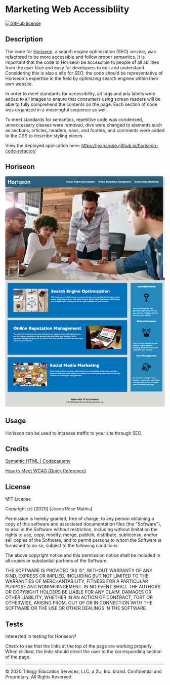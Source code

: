 # Marketing Web Accessibliity
[![GitHub license](https://img.shields.io/github/license/jeanarose/horiseon-code-refactor)](https://github.com/jeanarose/horiseon-code-refactor)

## Description 

The code for [Horiseon](https://jeanarose.github.io/horiseon-code-refactor/), a search engine optimization (SEO) service, was refactored to be more accessible and follow proper semantics. It is important that the code to Horiseon be accessible to people of all abilities from the user face and easy for developers to edit and understand. Considering this is also a site for SEO, the code should be representative of Horiseon's expertise in the field by optimizing search engines within their own website.

In order to meet standards for accessibility, alt tags and aria labels were added to all images to ensure that consumers using screen readers will be able to fully comprehend the contents on the page. Each section of code was organized in a meaningful sequence as well.

To meet standards for semantics, repetitive code was condensed, unneccessary classes were removed, divs were changed to elements such as sections, articles, headers, navs, and footers, and comments were added to the CSS to describe styling pieces.

View the deployed application here: https://jeanarose.github.io/horiseon-code-refactor/

## Horiseon

![Screenshot of Horiseon webpage.](assets/images/screenshot.png)

## Usage 

Horiseon can be used to increase traffic to your site through SEO.


## Credits

[Semantic HTML | Codecademy](https://www.codecademy.com/learn/learn-html/modules/learn-semantic-html)

[How to Meet WCAG (Quick Reference)](https://www.w3.org/WAI/WCAG21/quickref/?showtechniques=132)

## License

MIT License

Copyright (c) [2020] [Jeana Rose Mathis]

Permission is hereby granted, free of charge, to any person obtaining a copy
of this software and associated documentation files (the "Software"), to deal
in the Software without restriction, including without limitation the rights
to use, copy, modify, merge, publish, distribute, sublicense, and/or sell
copies of the Software, and to permit persons to whom the Software is
furnished to do so, subject to the following conditions:

The above copyright notice and this permission notice shall be included in all
copies or substantial portions of the Software.

THE SOFTWARE IS PROVIDED "AS IS", WITHOUT WARRANTY OF ANY KIND, EXPRESS OR
IMPLIED, INCLUDING BUT NOT LIMITED TO THE WARRANTIES OF MERCHANTABILITY,
FITNESS FOR A PARTICULAR PURPOSE AND NONINFRINGEMENT. IN NO EVENT SHALL THE
AUTHORS OR COPYRIGHT HOLDERS BE LIABLE FOR ANY CLAIM, DAMAGES OR OTHER
LIABILITY, WHETHER IN AN ACTION OF CONTRACT, TORT OR OTHERWISE, ARISING FROM,
OUT OF OR IN CONNECTION WITH THE SOFTWARE OR THE USE OR OTHER DEALINGS IN THE
SOFTWARE.

## Tests

Interested in testing for Horiseon? 

Check to see that the links at the top of the page are working properly. When clicked, the links should direct the user to the corresponding section of the page.

---

© 2020 Trilogy Education Services, LLC, a 2U, Inc. brand. Confidential and Proprietary. All Rights Reserved.